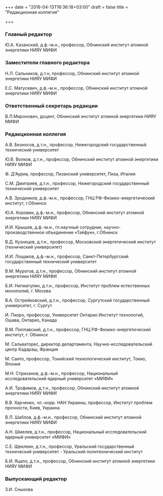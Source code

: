 +++
date = "2016-04-13T16:36:18+03:00"
draft = false
title = "Редакционная коллегия"

+++

### Главный редактор

Ю.А. Казанский, д.ф.-м.н., профессор, Обнинский институт атомной энергетики НИЯУ МИФИ

### Заместители главного редактора

Н.Л. Сальников, д.т.н, профессор, Обнинский институт атомной энергетики НИЯУ МИФИ

Е.С. Матусевич, д.ф.-м.н., профессор, Обнинский институт атомной энергетики НИЯУ МИФИ


### Ответственный секретарь редакции

В.Л.Миронович, доцент, Обнинский институт атомной энергетики НИЯУ МИФИ

### Редакционная коллегия

А.В. Безносов, д.т.н., профессор, Нижегородский государственный технический университет

Ю.В. Волков, д.т.н., профессор, Обнинский институт атомной энергетики НИЯУ МИФИ

Ф. Д'Ауриа, профессор, Пизанский университет, Пиза, Италия

С.М. Дмитриев, д.т.н., профессор, Нижегородский государственный технический университет

А.В. Зродников, д.ф.-м.н., профессор, ГНЦ РФ-Физико-энергетический институт, г.Обнинск

Ю.А. Коровин, д.ф.-м.н., профессор, Обнинский институт атомной энергетики НИЯУ МИФИ

И.И. Крышев, д.ф.-м.н., гл.научный сотрудник, научно-производственное объединение «Тайфун», г.Обнинск

В.Д. Кузнецов, д.т.н., профессор, Московский энергетический институт (технический университет)

И.И. Лощаков, д.ф.-м.н., профессор, Санкт-Петербургский государственный технический университет

В.М. Мурогов, д.т.н., профессор, Обнинский институт атомной энергетики НИЯУ МИФИ

Б.И. Нигматулин, д.т.н., профессор, Институт проблем естественных монополий, г. Москва

В.А. Острейковский, д.т.н., профессор, Сургутский государственный университет, г. Сургут

И. Пиоро, профессор, Университет Онтарио Институт технологий, Ошава, Онтарио, Канада

В.М. Поплавский, д.т.н., профессор, ГНЦ РФ-Физико-энергетический институт, г. Обнинск

М. Сальваторес, директор департамента, Научно-исследовательский центр Кадараш, Франция

М. Саито, профессор, Токийский технологический институт, Токио, Япония

М.Н. Стриханов, д.ф.-м.н., профессор, Национальный исследовательский ядерный университет «МИФИ»

А.И. Трофимов, д.т.н., профессор, Обнинский институт атомной энергетики НИЯУ МИФИ

В.В. Харченко, чл.-корр. НАН Украины, профессор, Институт проблем прочности, Киев, Украина

В.Л. Шаблов, д.ф.-м.н., профессор, Обнинский институт атомной энергетики НИЯУ МИФИ

А.Н. Шмелев, д.т.н., профессор, Национальный исследовательский ядерный университет «МИФИ»

С.Е. Щеклеин, д.т.н., профессор, Уральский государственный технический университет - Уральский политехнический институт

Б.И. Яцало, д.т.н., профессор, Обнинский институт атомной энергетики НИЯУ МИФИ

### Выпускающий редактор

З.И. Сныкова